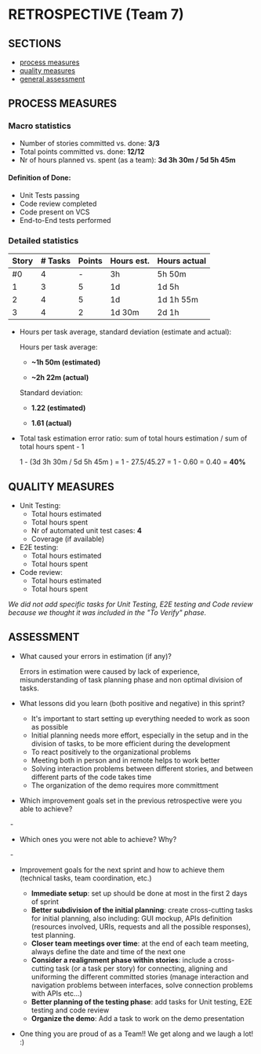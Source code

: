 RETROSPECTIVE (Team 7)
=====================================

## SECTIONS

- [process measures](#process-measures)
- [quality measures](#quality-measures)
- [general assessment](#assessment)

## PROCESS MEASURES 

### Macro statistics

- Number of stories committed vs. done: **3/3** 
- Total points committed vs. done:  **12/12**
- Nr of hours planned vs. spent (as a team): **3d 3h 30m / 5d 5h 45m**

#### Definition of Done:

- Unit Tests passing
- Code review completed
- Code present on VCS
- End-to-End tests performed

### Detailed statistics

| Story  | # Tasks | Points | Hours est. | Hours actual |
|--------|---------|--------|------------|--------------|
| #0 | 4 | - | 3h | 5h 50m |
| 1     | 3 | 5 | 1d | 1d 5h |
| 2 | 4 | 5 | 1d | 1d 1h 55m |
| 3 | 4 | 2 | 1d 30m | 2d 1h |

- Hours per task average, standard deviation (estimate and actual): 

  Hours per task average:

  - **\~1h 50m (estimated)** 

  - **\~2h 22m (actual)**

  Standard deviation:

  - **1.22 (estimated)**

  - **1.61 (actual)** 

- Total task estimation error ratio: sum of total hours estimation / sum of total hours spent - 1

  1 - (3d 3h 30m / 5d 5h 45m ) = 1 - 27.5/45.27 = 1 - 0.60 = 0.40 = **40%**
  
  
## QUALITY MEASURES 

- Unit Testing:
  - Total hours estimated 
  - Total hours spent
  - Nr of automated unit test cases: **4** 
  - Coverage (if available)
- E2E testing:
  - Total hours estimated
  - Total hours spent
- Code review: 
  - Total hours estimated 
  - Total hours spent
  

*We did not add specific tasks for Unit Testing, E2E testing and Code review because we thought it was included in the "To Verify" phase.*


## ASSESSMENT

- What caused your errors in estimation (if any)?

  Errors in estimation were caused by lack of experience, misunderstanding of task planning phase and non optimal division of tasks.

- What lessons did you learn (both positive and negative) in this sprint?

  - It's important to start setting up everything needed to work as soon as possible
  - Initial planning needs more effort, especially in the setup and in the division of tasks, to be more efficient during the development
  - To react positively to the organizational problems
  - Meeting both in person and in remote helps to work better
  - Solving interaction problems between different stories, and between different parts of the code takes time
  - The organization of the demo requires more committment

- Which improvement goals set in the previous retrospective were you able to achieve? 

​		-

- Which ones you were not able to achieve? Why?

​		-

- Improvement goals for the next sprint and how to achieve them (technical tasks, team coordination, etc.)
  - **Immediate setup**: set up should be done at most in the first 2 days of sprint
  - **Better subdivision of the initial planning**: create cross-cutting tasks for initial planning, also including: GUI mockup, APIs definition (resources involved, URIs, requests and all the possible responses), test planning.
  - **Closer team meetings over time**: at the end of each team meeting, always define the date and time of the next one
  - **Consider a realignment phase within stories**: include a cross-cutting task (or a task per story) for connecting, aligning and uniforming the different committed stories (manage interaction and navigation problems between interfaces, solve connection problems with APIs etc...)
  - **Better planning of the testing phase**: add tasks for Unit testing, E2E testing and code review 
  - **Organize the demo**: Add a task to work on the demo presentation
 

- One thing you are proud of as a Team!!
We get along and we laugh a lot! :)
